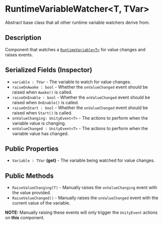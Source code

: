 # RuntimeVariableWatcher\<T, TVar>

Abstract base class that all other runtime variable watchers derive from.

## Description

Component that watches a [`RuntimeVariable<T>`](../variables/runtime-variable.md) for value changes and raises events.

## Serialized Fields (Inspector)

- `variable : TVar` - The variable to watch for value changes.
- `raiseOnAwake : bool` - Whether the `onValueChanged` event should be raised when `Awake()` is called.
- `raiseOnEnable : bool` - Whether the `onValueChanged` event should be raised when `OnEnable()` is called.
- `raiseOnStart : bool` - Whether the `onValueChanged` event should be raised when `Start()` is called.
- `onValueChanging: UnityEvent<T>` - The actions to perform when the variable value is changing.
- `onValueChanged : UnityEvent<T>` - The actions to perform when the variable value has changed.

## Public Properties

- `Variable : TVar` **(get)** - The variable being watched for value changes.

## Public Methods

- `RaiseValueChanging(T)` - Manually raises the `onValueChanging` event with the value provided.
- `RaiseValueChanged()` - Manually raises the `onValueChanged` event with the current value of the variable.

**NOTE:** Manually raising these events will only trigger the `UnityEvent` actions on **this** component.
